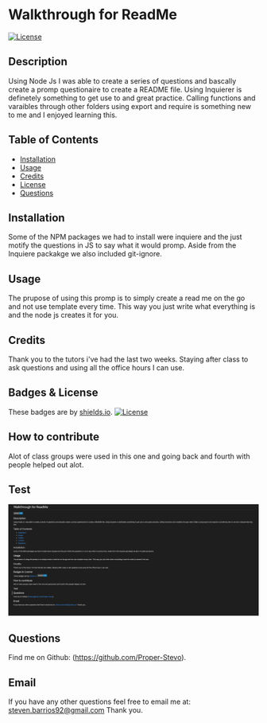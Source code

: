 # Walkthrough for ReadMe

[![License](https://img.shields.io/badge/License-MIT-blue.svg)](https://opensource.org/licenses/MIT)

## Description
Using Node Js I was able to create a series of questions and bascally create a promp questionaire to create a README file. Using Inquierer is definetely something to get use to and great practice. Calling functions and varaibles through other folders using export and require is something new to me and I enjoyed learning this. 

## Table of Contents
- [Installation](#installation)
- [Usage](#usage)
- [Credits](#credits)
- [License](#license)
- [Questions](#questions)

## Installation 
Some of the NPM packages we had to install were inquiere and the just motify the questions in JS to say what it would promp. Aside from the Inquiere packakge we also included git-ignore.

## Usage 
The prupose of using this promp is to simply create a read me on the go and not use template every time. This way you just write what everything is and the node js creates it for you.

## Credits 
Thank you to the tutors i've had the last two weeks. Staying after class to ask questions and using all the office hours I can use. 

## Badges & License
These badges are by [shields.io](https://shields.io/). [![License](https://img.shields.io/badge/License-MIT-blue.svg)](https://opensource.org/licenses/MIT)



## How to contribute
Alot of class groups were used in this one and going back and fourth with people helped out alot. 

## Test 
![alt text](https://github.com/Proper-Stevo/ReadMe4You/blob/main/utils/images/Screenshot%202022-09-14%20at%2012.03.34%20AM.png)

## Questions
Find me on Github: (https://github.com/Proper-Stevo).

## Email
If you have any other questions feel free to email me at: steven.barrios92@gmail.com Thank you.
